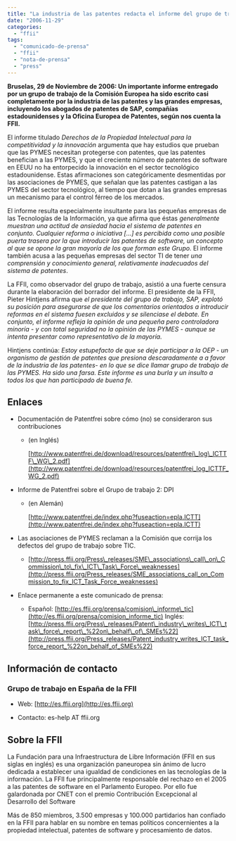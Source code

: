 ```yaml
---
title: "La industria de las patentes redacta el informe del grupo de trabajo TIC \"en nombre de las PYMES\""
date: "2006-11-29"
categories: 
  - "ffii"
tags: 
  - "comunicado-de-prensa"
  - "ffii"
  - "nota-de-prensa"
  - "press"
---
```


**Bruselas, 29 de Noviembre de 2006: Un importante informe entregado por un grupo de trabajo de la Comisión Europea ha sido escrito casi completamente por la industria de las patentes y las grandes empresas, incluyendo los abogados de patentes de SAP, compañías estadounidenses y la Oficina Europea de Patentes, según nos cuenta la FFII.**

El informe titulado _Derechos de la Propiedad Intelectual para la competitividad y la innovación_ argumenta que hay estudios que prueban que las PYMES necesitan protegerse con patentes, que las patentes benefician a las PYMES, y que el creciente número de patentes de software en EEUU no ha entorpecido la innovación en el sector tecnológico estadounidense. Estas afirmaciones son categóricamente desmentidas por las asociaciones de PYMES, que señalan que las patentes castigan a las PYMES del sector tecnológico, al tiempo que dotan a las grandes empresas un mecanismo para el control férreo de los mercados.

El informe resulta especialmente insultante para las pequeñas empresas de las Tecnologías de la Información, ya que afirma que éstas _generalmente muestran una actitud de ansiedad hacia el sistema de patentes en conjunto. Cualquier reforma o iniciativa \[...\] es percibida como una posible puerta trasera por la que introducir las patentes de software, un concepto al que se opone la gran mayoría de los que forman este Grupo._ El informe también acusa a las pequeñas empresas del sector TI de tener _una comprensión y conocimiento general, relativamente inadecuados del sistema de patentes_.

La FFII, como observador del grupo de trabajo, asistió a una fuerte censura durante la elaboración del borrador del informe. El presidente de la FFII, Pieter Hintjens afirma que _el presidente del grupo de trabajo, SAP, explotó su posición para asegurarse de que los comentarios orientados a introducir reformas en el sistema fuesen excluidos y se silenciase el debate. En conjunto, el informe refleja la opinión de una pequeña pero controladora minoría - y con total seguridad no la opinión de las PYMES - aunque se intenta presentar como representativo de la mayoría._

Hintjens continúa: _Estoy estupefacto de que se deje participar a la OEP - un organismo de gestión de patentes que presiona descaradamente a a favor de la industria de las patentes- en lo que se dice llamar grupo de trabajo de las PYMES. Ha sido una farsa. Este informe es una burla y un insulto a todos los que han participado de buena fe._

## Enlaces

- Documentación de Patentfrei sobre cómo (no) se consideraron sus contribuciones
    - (en Inglés)
        
        [http://www.patentfrei.de/download/resources/patentfrei\_log\_ICTTF\_WG\_2.pdf](http://www.patentfrei.de/download/resources/patentfrei_log_ICTTF_WG_2.pdf)
        
- Informe de Patentfrei sobre el Grupo de trabajo 2: DPI
    - (en Alemán)
        
        [http://www.patentfrei.de/index.php?fuseaction=epla.ICTT](http://www.patentfrei.de/index.php?fuseaction=epla.ICTT)
        
- Las asociaciones de PYMES reclaman a la Comisión que corrija los defectos del grupo de trabajo sobre TIC.
    - [http://press.ffii.org/Press\_releases/SME\_associations\_call\_on\_Commission\_to\_fix\_ICT\_Task\_Force\_weaknesses](http://press.ffii.org/Press_releases/SME_associations_call_on_Commission_to_fix_ICT_Task_Force_weaknesses)
        
- Enlace permanente a este comunicado de prensa:
    - Español: [http://es.ffii.org/prensa/comision\_informe\_tic](http://es.ffii.org/prensa/comision_informe_tic) Inglés: [http://press.ffii.org/Press\_releases/Patent\_industry\_writes\_ICT\_task\_force\_report\_%22on\_behalf\_of\_SMEs%22](http://press.ffii.org/Press_releases/Patent_industry_writes_ICT_task_force_report_%22on_behalf_of_SMEs%22)
        

## Información de contacto

### Grupo de trabajo en España de la FFII

- Web: [http://es.ffii.org](http://es.ffii.org)
    
- Contacto: es-help AT ffii.org

## Sobre la FFII

La Fundación para una Infraestructura de Libre Información (FFII en sus siglas en inglés) es una organización paneuropea sin ánimo de lucro dedicada a establecer una igualdad de condiciones en las tecnologías de la información. La FFII fue principalmente responsable del rechazo en el 2005 a las patentes de software en el Parlamento Europeo. Por ello fue galardonada por CNET con el premio Contribución Excepcional al Desarrollo del Software

Más de 850 miembros, 3.500 empresas y 100.000 partidarios han confiado en la FFII para hablar en su nombre en temas políticos concernientes a la propiedad intelectual, patentes de software y procesamiento de datos.
